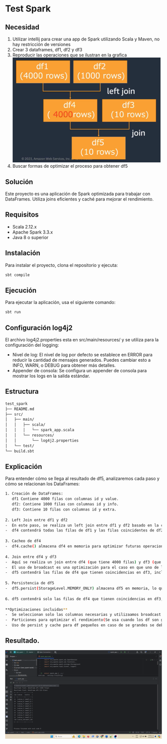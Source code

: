# Test Spark
## Necesidad
1. Utilizar intellij para crear una app de Spark utilizando Scala y Maven, no hay restricción de versiones
2. Crear 3 dataframes, df1, df2 y df3
3. Reproducir las operaciones que se ilustran en la grafica
   ![grafico_necesidad.png](src%2Fmain%2Fresources%2Fgrafico_necesidad.png)
4.	Buscar formas de optimizar el proceso para obtener df5

## Solución
Este proyecto es una aplicación de Spark optimizada para trabajar con DataFrames. Utiliza joins eficientes y caché para mejorar el rendimiento.

## Requisitos
- Scala 2.12.x
- Apache Spark 3.3.x
- Java 8 o superior

## Instalación
Para instalar el proyecto, clona el repositorio y ejecuta:

```bash
sbt compile
```
## Ejecución
Para ejecutar la aplicación, usa el siguiente comando:

```bash
sbt run
```

## Configuración log4j2
El archivo log4j2.properties esta en src/main/resources/ y se utiliza para la configuración del logging:

- Nivel de log: El nivel de log por defecto se establece en ERROR para reducir la cantidad de mensajes generados. Puedes cambiar esto a INFO, WARN, o DEBUG para obtener más detalles.
- Appender de consola: Se configura un appender de consola para mostrar los logs en la salida estándar.

## Estructura
```bash
test_spark
├── README.md
├── src/
│   ├── main/
│   │   ├── scala/
│   │   │   └── spark_app.scala
│   │   └── resources/
│   │       └── log4j2.properties
│   └── test/
└── build.sbt
```
## Explicación
Para entender cómo se llega al resultado de df5, analizaremos cada paso y cómo se relacionan los DataFrames:
```bash
1. Creación de DataFrames:
   df1 Contiene 4000 filas con columnas id y value.
   df2: Contiene 1000 filas con columnas id y info.
   df3: Contiene 10 filas con columnas id y extra.

2. Left Join entre df1 y df2
-  En este paso, se realiza un left join entre df1 y df2 basado en la columna id.
-  df4 contendrá todas las filas de df1 y las filas coincidentes de df2. Si no hay coincidencia, info será null.

3. Cacheo de df4
-  df4.cache() almacena df4 en memoria para optimizar futuras operaciones, ya que se reutilizará en el siguiente join.

4. Join entre df4 y df3
-  Aquí se realiza un join entre df4 (que tiene 4000 filas) y df3 (que tiene 10 filas) usando broadcast(df3).
-  El uso de broadcast es una optimización para el caso en que uno de los DataFrames es pequeño (como df3). Esto evita el movimiento de datos grandes al ejecutar el join, haciendo que la operación sea más rápida.
-  df5 contendrá las filas de df4 que tienen coincidencias en df3, incluyendo las columnas id, value y extra.

5. Persistencia de df5
-  df5.persist(StorageLevel.MEMORY_ONLY) almacena df5 en memoria, lo que es eficiente en este caso porque los datos son pequeños.

6. df5 contendrá solo las filas de df4 que tienen coincidencias en df3, lo que significa que solo tendrá filas con id en el rango de 1 a 10, dado que df3 solo tiene esos ids.

**Optimizaciones incluidas**
-  Se seleccionan solo las columnas necesarias y utilizaamos broadcast.
-  Particiones para optimizar el rendimiento(Se usa cuando los df son grandes)
-  Uso de persist y cache para df pequeños en caso de se grandes se debe usar df.persist(StorageLevel.MEMORY_AND_DISK)

```
## Resultado.
![resultado.png](src%2Fmain%2Fresources%2Fresultado.png)
